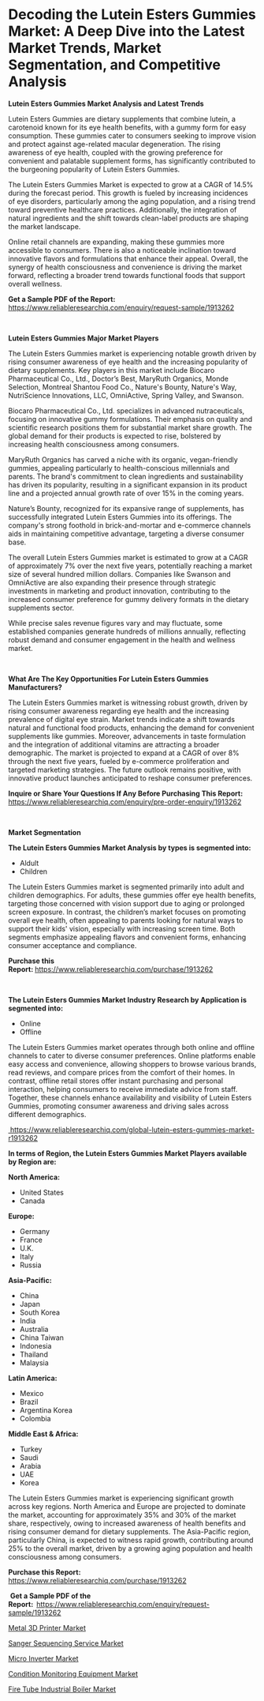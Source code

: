 <p><h1>Decoding the Lutein Esters Gummies Market: A Deep Dive into the Latest Market Trends, Market Segmentation, and Competitive Analysis</h1></p><p><strong>Lutein Esters Gummies Market Analysis and Latest Trends</strong></p>
<p><p>Lutein Esters Gummies are dietary supplements that combine lutein, a carotenoid known for its eye health benefits, with a gummy form for easy consumption. These gummies cater to consumers seeking to improve vision and protect against age-related macular degeneration. The rising awareness of eye health, coupled with the growing preference for convenient and palatable supplement forms, has significantly contributed to the burgeoning popularity of Lutein Esters Gummies.</p><p>The Lutein Esters Gummies Market is expected to grow at a CAGR of 14.5% during the forecast period. This growth is fueled by increasing incidences of eye disorders, particularly among the aging population, and a rising trend toward preventive healthcare practices. Additionally, the integration of natural ingredients and the shift towards clean-label products are shaping the market landscape. </p><p>Online retail channels are expanding, making these gummies more accessible to consumers. There is also a noticeable inclination toward innovative flavors and formulations that enhance their appeal. Overall, the synergy of health consciousness and convenience is driving the market forward, reflecting a broader trend towards functional foods that support overall wellness.</p></p>
<p><strong>Get a Sample PDF of the Report:&nbsp;</strong> <a href="https://www.reliableresearchiq.com/enquiry/request-sample/1913262?utm_campaign=1783&utm_medium=2&utm_source=Github&utm_content=ia&utm_term=24102024&utm_id=lutein-esters-gummies">https://www.reliableresearchiq.com/enquiry/request-sample/1913262</a></p>
<p>&nbsp;</p>
<p><strong>Lutein Esters Gummies Major Market Players</strong></p>
<p><p>The Lutein Esters Gummies market is experiencing notable growth driven by rising consumer awareness of eye health and the increasing popularity of dietary supplements. Key players in this market include Biocaro Pharmaceutical Co., Ltd., Doctor’s Best, MaryRuth Organics, Monde Selection, Montreal Shantou Food Co., Nature's Bounty, Nature's Way, NutriScience Innovations, LLC, OmniActive, Spring Valley, and Swanson.</p><p>Biocaro Pharmaceutical Co., Ltd. specializes in advanced nutraceuticals, focusing on innovative gummy formulations. Their emphasis on quality and scientific research positions them for substantial market share growth. The global demand for their products is expected to rise, bolstered by increasing health consciousness among consumers.</p><p>MaryRuth Organics has carved a niche with its organic, vegan-friendly gummies, appealing particularly to health-conscious millennials and parents. The brand's commitment to clean ingredients and sustainability has driven its popularity, resulting in a significant expansion in its product line and a projected annual growth rate of over 15% in the coming years.</p><p>Nature’s Bounty, recognized for its expansive range of supplements, has successfully integrated Lutein Esters Gummies into its offerings. The company's strong foothold in brick-and-mortar and e-commerce channels aids in maintaining competitive advantage, targeting a diverse consumer base.</p><p>The overall Lutein Esters Gummies market is estimated to grow at a CAGR of approximately 7% over the next five years, potentially reaching a market size of several hundred million dollars. Companies like Swanson and OmniActive are also expanding their presence through strategic investments in marketing and product innovation, contributing to the increased consumer preference for gummy delivery formats in the dietary supplements sector.</p><p>While precise sales revenue figures vary and may fluctuate, some established companies generate hundreds of millions annually, reflecting robust demand and consumer engagement in the health and wellness market.</p></p>
<p>&nbsp;</p>
<p><strong>What Are The Key Opportunities For Lutein Esters Gummies Manufacturers?</strong></p>
<p><p>The Lutein Esters Gummies market is witnessing robust growth, driven by rising consumer awareness regarding eye health and the increasing prevalence of digital eye strain. Market trends indicate a shift towards natural and functional food products, enhancing the demand for convenient supplements like gummies. Moreover, advancements in taste formulation and the integration of additional vitamins are attracting a broader demographic. The market is projected to expand at a CAGR of over 8% through the next five years, fueled by e-commerce proliferation and targeted marketing strategies. The future outlook remains positive, with innovative product launches anticipated to reshape consumer preferences.</p></p>
<p><strong>Inquire or Share Your Questions If Any Before Purchasing This Report:</strong> <a href="https://www.reliableresearchiq.com/enquiry/pre-order-enquiry/1913262?utm_campaign=1783&utm_medium=2&utm_source=Github&utm_content=ia&utm_term=24102024&utm_id=lutein-esters-gummies">https://www.reliableresearchiq.com/enquiry/pre-order-enquiry/1913262</a></p>
<p>&nbsp;</p>
<p><strong>Market Segmentation</strong></p>
<p><strong>The Lutein Esters Gummies Market Analysis by types is segmented into:</strong></p>
<p><ul><li>Aldult</li><li>Children</li></ul></p>
<p><p>The Lutein Esters Gummies market is segmented primarily into adult and children demographics. For adults, these gummies offer eye health benefits, targeting those concerned with vision support due to aging or prolonged screen exposure. In contrast, the children’s market focuses on promoting overall eye health, often appealing to parents looking for natural ways to support their kids' vision, especially with increasing screen time. Both segments emphasize appealing flavors and convenient forms, enhancing consumer acceptance and compliance.</p></p>
<p><strong>Purchase this Report:&nbsp;</strong><a href="https://www.reliableresearchiq.com/purchase/1913262?utm_campaign=1783&utm_medium=2&utm_source=Github&utm_content=ia&utm_term=24102024&utm_id=lutein-esters-gummies">https://www.reliableresearchiq.com/purchase/1913262</a></p>
<p>&nbsp;</p>
<p><strong>The Lutein Esters Gummies Market Industry Research by Application is segmented into:</strong></p>
<p><ul><li>Online</li><li>Offline</li></ul></p>
<p><p>The Lutein Esters Gummies market operates through both online and offline channels to cater to diverse consumer preferences. Online platforms enable easy access and convenience, allowing shoppers to browse various brands, read reviews, and compare prices from the comfort of their homes. In contrast, offline retail stores offer instant purchasing and personal interaction, helping consumers to receive immediate advice from staff. Together, these channels enhance availability and visibility of Lutein Esters Gummies, promoting consumer awareness and driving sales across different demographics.</p></p>
<p><a href="https://www.reliableresearchiq.com/global-lutein-esters-gummies-market-r1913262?utm_campaign=1783&utm_medium=2&utm_source=Github&utm_content=ia&utm_term=24102024&utm_id=lutein-esters-gummies">&nbsp;https://www.reliableresearchiq.com/global-lutein-esters-gummies-market-r1913262</a></p>
<p><strong>In terms of Region, the Lutein Esters Gummies Market Players available by Region are:</strong></p>
<p>
    <p> <strong> North America: </strong>
        <ul>
            <li>United States</li>
            <li>Canada</li>
        </ul>
        </p> 
    <p> <strong> Europe: </strong>
        <ul>
            <li>Germany</li>
            <li>France</li>
            <li>U.K.</li>
            <li>Italy</li>
            <li>Russia</li>
        </ul>
        </p> 
    <p> <strong> Asia-Pacific: </strong>
        <ul>
            <li>China</li>
            <li>Japan</li>
            <li>South Korea</li>
            <li>India</li>
            <li>Australia</li>
            <li>China Taiwan</li>
            <li>Indonesia</li>
            <li>Thailand</li>
            <li>Malaysia</li>
        </ul>
        </p> 
    <p> <strong> Latin America: </strong>
        <ul>
            <li>Mexico</li>
            <li>Brazil</li>
            <li>Argentina Korea</li>
            <li>Colombia</li>
        </ul>
        </p> 
    <p> <strong> Middle East & Africa: </strong>
        <ul>
            <li>Turkey</li>
            <li>Saudi</li>
            <li>Arabia</li>
            <li>UAE</li>
            <li>Korea</li>
        </ul>
    </p>
    </p>
<p><p>The Lutein Esters Gummies market is experiencing significant growth across key regions. North America and Europe are projected to dominate the market, accounting for approximately 35% and 30% of the market share, respectively, owing to increased awareness of health benefits and rising consumer demand for dietary supplements. The Asia-Pacific region, particularly China, is expected to witness rapid growth, contributing around 25% to the overall market, driven by a growing aging population and health consciousness among consumers.</p></p>
<p><strong>Purchase this Report: </strong><a href="https://www.reliableresearchiq.com/purchase/1913262?utm_campaign=1783&utm_medium=2&utm_source=Github&utm_content=ia&utm_term=24102024&utm_id=lutein-esters-gummies">https://www.reliableresearchiq.com/purchase/1913262</a></p>
<p>&nbsp;<strong>Get a Sample PDF of the Report:&nbsp;&nbsp;</strong><a href="https://www.reliableresearchiq.com/enquiry/request-sample/1913262?utm_campaign=1783&utm_medium=2&utm_source=Github&utm_content=ia&utm_term=24102024&utm_id=lutein-esters-gummies">https://www.reliableresearchiq.com/enquiry/request-sample/1913262</a></p>
<p><strong></strong></p>
<p><p><a href="https://www.linkedin.com/pulse/global-metal-3d-printer-market-size-trends-analysis-regional-outlook-y7bvf?utm_campaign=1783&utm_medium=2&utm_source=Github&utm_content=ia&utm_term=24102024&utm_id=lutein-esters-gummies">Metal 3D Printer Market</a></p><p><a href="https://www.linkedin.com/pulse/sanger-sequencing-service-market-global-share-ranking-6tcpe?utm_campaign=1783&utm_medium=2&utm_source=Github&utm_content=ia&utm_term=24102024&utm_id=lutein-esters-gummies">Sanger Sequencing Service Market</a></p><p><a href="https://www.linkedin.com/pulse/decoding-micro-inverter-industry-dynamics-strategic-imperatives-lvvxf?utm_campaign=1783&utm_medium=2&utm_source=Github&utm_content=ia&utm_term=24102024&utm_id=lutein-esters-gummies">Micro Inverter Market</a></p><p><a href="https://www.linkedin.com/pulse/emerging-technologies-reshaping-condition-monitoring-equipment-wa4jf?utm_campaign=1783&utm_medium=2&utm_source=Github&utm_content=ia&utm_term=24102024&utm_id=lutein-esters-gummies">Condition Monitoring Equipment Market</a></p><p><a href="https://www.linkedin.com/pulse/fire-tube-industrial-boiler-market-global-insights-regional-cvanf?utm_campaign=1783&utm_medium=2&utm_source=Github&utm_content=ia&utm_term=24102024&utm_id=lutein-esters-gummies">Fire Tube Industrial Boiler Market</a></p></p>